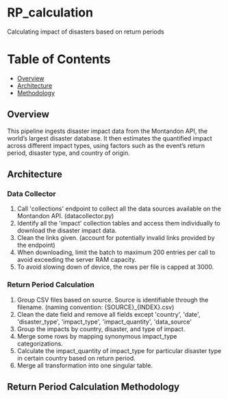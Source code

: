 # RP_calculation
Calculating impact of disasters based on return periods

# Table of Contents
- [Overview](#overview)
- [Architecture](#architecture)
- [Methodology](#methodology)

## Overview
This pipeline ingests disaster impact data from the Montandon API, the world’s largest disaster database. 
It then estimates the quantified impact across different impact types, using factors such as the event’s return period, disaster type, and country of origin.

## Architecture
### Data Collector
1. Call 'collections' endpoint to collect all the data sources available on the Montandon API. (datacollector.py)
2. Identify all the 'impact' collection tables and access them individually to download the disaster impact data.
3. Clean the links given. (account for potentially invalid links provided by the endpoint) 
3. When downloading, limit the batch to maximum 200 entries per call to avoid exceeding the server RAM capacity.
4. To avoid slowing down of device, the rows per file is capped at 3000.

### Return Period Calculation
1. Group CSV files based on source. Source is identifiable through the filename. (naming convention: {SOURCE}_{INDEX}.csv)
2. Clean the date field and remove all fields except 'country', 'date', 'disaster_type', 'impact_type', 'impact_quantity', 'data_source'
3. Group the impacts by country, disaster, and type of impact.
4. Merge some rows by mapping synonymous impact_type categorizations.
5. Calculate the impact_quantity of impact_type for particular disaster type in certain country based on return period.
6. Merge all transformation into one singular table.

## Return Period Calculation Methodology
